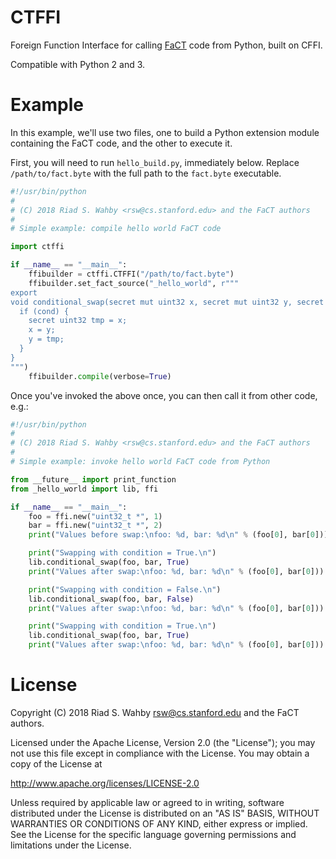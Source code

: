 # CTFFI

Foreign Function Interface for calling [FaCT](https://github.com/PLSysSec/FACT) code from Python, built on CFFI.

Compatible with Python 2 and 3.

# Example

In this example, we'll use two files, one to build a Python extension module containing the
FaCT code, and the other to execute it.

First, you will need to run `hello_build.py`, immediately below. Replace `/path/to/fact.byte`
with the full path to the `fact.byte` executable.

```python
#!/usr/bin/python
#
# (C) 2018 Riad S. Wahby <rsw@cs.stanford.edu> and the FaCT authors
#
# Simple example: compile hello world FaCT code

import ctffi

if __name__ == "__main__":
    ffibuilder = ctffi.CTFFI("/path/to/fact.byte")
    ffibuilder.set_fact_source("_hello_world", r"""
export
void conditional_swap(secret mut uint32 x, secret mut uint32 y, secret bool cond) {
  if (cond) {
    secret uint32 tmp = x;
    x = y;
    y = tmp;
  }
}
""")
    ffibuilder.compile(verbose=True)
```

Once you've invoked the above once, you can then call it from other code, e.g.:

```python
#!/usr/bin/python
#
# (C) 2018 Riad S. Wahby <rsw@cs.stanford.edu> and the FaCT authors
#
# Simple example: invoke hello world FaCT code from Python

from __future__ import print_function
from _hello_world import lib, ffi

if __name__ == "__main__":
    foo = ffi.new("uint32_t *", 1)
    bar = ffi.new("uint32_t *", 2)
    print("Values before swap:\nfoo: %d, bar: %d\n" % (foo[0], bar[0]))

    print("Swapping with condition = True.\n")
    lib.conditional_swap(foo, bar, True)
    print("Values after swap:\nfoo: %d, bar: %d\n" % (foo[0], bar[0]))

    print("Swapping with condition = False.\n")
    lib.conditional_swap(foo, bar, False)
    print("Values after swap:\nfoo: %d, bar: %d\n" % (foo[0], bar[0]))

    print("Swapping with condition = True.\n")
    lib.conditional_swap(foo, bar, True)
    print("Values after swap:\nfoo: %d, bar: %d\n" % (foo[0], bar[0]))
```

# License

   Copyright (C) 2018 Riad S. Wahby <rsw@cs.stanford.edu> and the FaCT authors.

   Licensed under the Apache License, Version 2.0 (the "License");
   you may not use this file except in compliance with the License.
   You may obtain a copy of the License at

   http://www.apache.org/licenses/LICENSE-2.0

   Unless required by applicable law or agreed to in writing, software
   distributed under the License is distributed on an "AS IS" BASIS,
   WITHOUT WARRANTIES OR CONDITIONS OF ANY KIND, either express or implied.
   See the License for the specific language governing permissions and
   limitations under the License.
